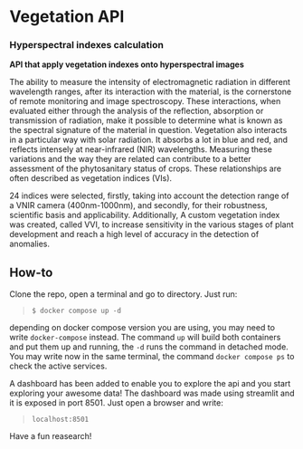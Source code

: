 
# Vegetation API
### Hyperspectral indexes calculation

**API that apply vegetation indexes onto hyperspectral images**

The ability to measure the intensity of electromagnetic radiation in different wavelength ranges, after its interaction with the material, is the cornerstone of remote monitoring and image spectroscopy. These interactions, when evaluated either through the analysis of the reflection, absorption or transmission of radiation, make it possible to determine what is known as the spectral signature of the material in question. Vegetation also interacts in a particular way with solar radiation. It absorbs a lot in blue and red, and reflects intensely at near-infrared (NIR) wavelengths. Measuring these variations and the way they are related can contribute to a better assessment of the phytosanitary status of crops. These relationships are often described as vegetation indices (VIs). 

24 indices were selected, firstly, taking into account the detection range of a VNIR camera (400nm-1000nm), and secondly, for their robustness, scientific basis and applicability. Additionally, A custom vegetation index was created, called VVI, to increase sensitivity in the various stages of plant development and reach a high level of accuracy in the detection of anomalies.

## How-to

Clone the repo, open a terminal and go to directory. Just run:
>`$ docker compose up -d`

depending on docker compose version you are using, you may need to write `docker-compose` instead. The command `up` will build both containers and put them up and running, the `-d` runs the command in detached mode.
You may write now in the same terminal, the command `docker compose ps` to check the active services.

A dashboard has been added to enable you to explore the api and you start exploring your awesome data! 
The dashboard was made using streamlit and it is exposed in port 8501. Just open a browser and write:
> `localhost:8501`

Have a fun reasearch!
